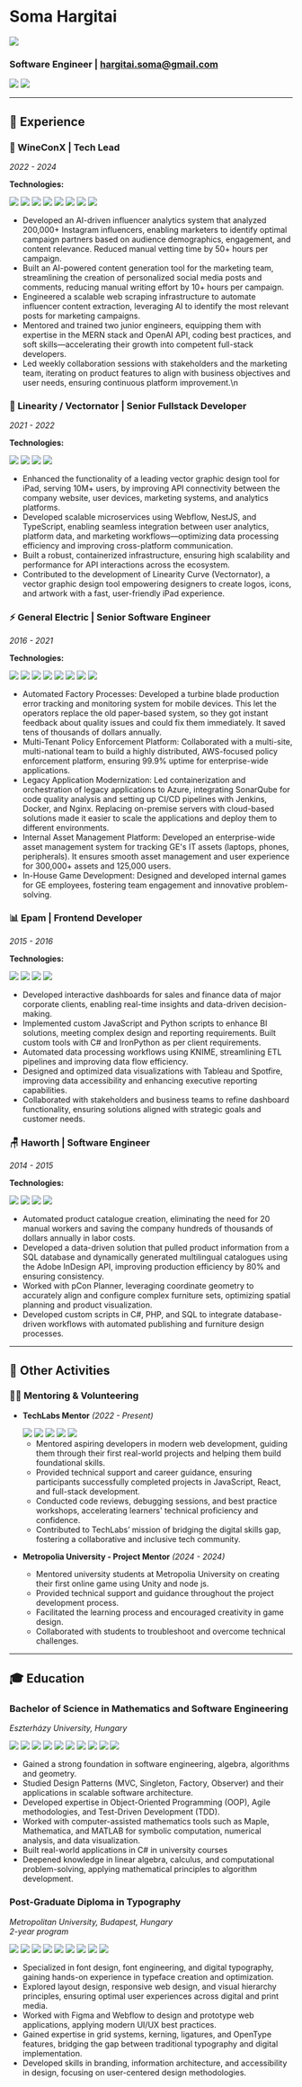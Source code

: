 # Soma Hargitai

<div align="left">
  <a href="SomaHargitai_CV.PDF" download>
    <img src="https://img.shields.io/badge/-View_PDF-FF0000?style=flat-square&logo=adobe-acrobat-reader&logoColor=white"/>
  </a>
</div>

### Software Engineer | [hargitai.soma@gmail.com](mailto:hargitai.soma@gmail.com)

<div align="left">
  <a href="https://github.com/somahargitai"><img src="https://img.shields.io/badge/-GitHub-181717?style=flat-square&logo=github"/></a>
  <a href="https://www.linkedin.com/in/somahargitai/"><img src="https://img.shields.io/badge/-LinkedIn-0A66C2?style=flat-square&logo=linkedin"/></a>
</div>

---

## 💼 Experience

### 🍷 WineConX | Tech Lead

*2022 - 2024*

**Technologies:**
<div>
  <img src="https://img.shields.io/badge/-GitHub_Actions-2088FF?style=flat-square&logo=github-actions&logoColor=white"/>
  <img src="https://img.shields.io/badge/-OpenAI-412991?style=flat-square&logo=openai&logoColor=white"/>
  <img src="https://img.shields.io/badge/-TypeScript-3178C6?style=flat-square&logo=typescript&logoColor=white"/>
  <img src="https://img.shields.io/badge/-React-61DAFB?style=flat-square&logo=react&logoColor=black"/>
  <img src="https://img.shields.io/badge/-Node.js-339933?style=flat-square&logo=node.js&logoColor=white"/>
  <img src="https://img.shields.io/badge/-MongoDB-47A248?style=flat-square&logo=mongodb&logoColor=white"/>
  <img src="https://img.shields.io/badge/-AWS-232F3E?style=flat-square&logo=amazon-aws"/>
  <img src="https://img.shields.io/badge/-Python-3776AB?style=flat-square&logo=python&logoColor=white"/>
</div>

- Developed an AI-driven influencer analytics system that analyzed 200,000+ Instagram influencers, enabling marketers to identify optimal campaign partners based on audience demographics, engagement, and content relevance. Reduced manual vetting time by 50+ hours per campaign.
- Built an AI-powered content generation tool for the marketing team, streamlining the creation of personalized social media posts and comments, reducing manual writing effort by 10+ hours per campaign.
- Engineered a scalable web scraping infrastructure to automate influencer content extraction, leveraging AI to identify the most relevant posts for marketing campaigns.
- Mentored and trained two junior engineers, equipping them with expertise in the MERN stack and OpenAI API, coding best practices, and soft skills—accelerating their growth into competent full-stack developers.
- Led weekly collaboration sessions with stakeholders and the marketing team, iterating on product features to align with business objectives and user needs, ensuring continuous platform improvement.\n

### 🎨 Linearity / Vectornator | Senior Fullstack Developer  

*2021 - 2022*

**Technologies:**
<div>
  <img src="https://img.shields.io/badge/-NestJS-E0234E?style=flat-square&logo=nestjs&logoColor=white"/>
  <img src="https://img.shields.io/badge/-TypeScript-3178C6?style=flat-square&logo=typescript&logoColor=white"/>
  <img src="https://img.shields.io/badge/-MongoDB-47A248?style=flat-square&logo=mongodb&logoColor=white"/>
  <img src="https://img.shields.io/badge/-Webflow-4353FF?style=flat-square&logo=webflow&logoColor=white"/>
</div>

- Enhanced the functionality of a leading vector graphic design tool for iPad, serving 10M+ users, by improving API connectivity between the company website, user devices, marketing systems, and analytics platforms.
- Developed scalable microservices using Webflow, NestJS, and TypeScript, enabling seamless integration between user analytics, platform data, and marketing workflows—optimizing data processing efficiency and improving cross-platform communication.
- Built a robust, containerized infrastructure, ensuring high scalability and performance for API interactions across the ecosystem.
- Contributed to the development of Linearity Curve (Vectornator), a vector graphic design tool empowering designers to create logos, icons, and artwork with a fast, user-friendly iPad experience.

### ⚡ General Electric | Senior Software Engineer

*2016 - 2021*

**Technologies:**
<div>
  <img src="https://img.shields.io/badge/-Azure-0078D4?style=flat-square&logo=microsoft-azure"/>
  <img src="https://img.shields.io/badge/-AWS-232F3E?style=flat-square&logo=amazon-aws"/>
  <img src="https://img.shields.io/badge/-GraphQL-E10098?style=flat-square&logo=graphql"/>
  <img src="https://img.shields.io/badge/-Docker-2496ED?style=flat-square&logo=docker&logoColor=white"/>
  <img src="https://img.shields.io/badge/-Java-007396?style=flat-square&logo=java"/>
  <img src="https://img.shields.io/badge/-Spring-6DB33F?style=flat-square&logo=spring&logoColor=white"/>
  <img src="https://img.shields.io/badge/-React-61DAFB?style=flat-square&logo=react&logoColor=black"/>
  <img src="https://img.shields.io/badge/-Angular-DD0031?style=flat-square&logo=angular"/>
</div>

- Automated Factory Processes: Developed a turbine blade production error tracking and monitoring system for mobile devices. This let the operators replace the old paper-based system, so they got instant feedback about quality issues and could fix them immediately. It saved tens of thousands of dollars annually.
- Multi-Tenant Policy Enforcement Platform: Collaborated with a multi-site, multi-national team to build a highly distributed, AWS-focused policy enforcement platform, ensuring 99.9% uptime for enterprise-wide applications.
- Legacy Application Modernization: Led containerization and orchestration of legacy applications to Azure, integrating SonarQube for code quality analysis and setting up CI/CD pipelines with Jenkins, Docker, and Nginx. Replacing on-premise servers with cloud-based solutions made it easier to scale the applications and deploy them to different environments.
- Internal Asset Management Platform: Developed an enterprise-wide asset management system for tracking GE's IT assets (laptops, phones, peripherals). It ensures smooth asset management and user experience for 300,000+ assets and 125,000 users.
- In-House Game Development: Designed and developed internal games for GE employees, fostering team engagement and innovative problem-solving.

### 📊 Epam | Frontend Developer

*2015 - 2016*

**Technologies:**
<div>
  <img src="https://img.shields.io/badge/-JavaScript-F7DF1E?style=flat-square&logo=javascript&logoColor=black"/>
  <img src="https://img.shields.io/badge/-Python-3776AB?style=flat-square&logo=python&logoColor=white"/>
  <img src="https://img.shields.io/badge/-C%23-239120?style=flat-square&logo=c-sharp"/>
  <img src="https://img.shields.io/badge/-Tableau-E97627?style=flat-square&logo=tableau&logoColor=white"/>
</div>

- Developed interactive dashboards for sales and finance data of major corporate clients, enabling real-time insights and data-driven decision-making.
- Implemented custom JavaScript and Python scripts to enhance BI solutions, meeting complex design and reporting requirements. Built custom tools with C# and IronPython as per client requirements.
- Automated data processing workflows using KNIME, streamlining ETL pipelines and improving data flow efficiency.
- Designed and optimized data visualizations with Tableau and Spotfire, improving data accessibility and enhancing executive reporting capabilities.
- Collaborated with stakeholders and business teams to refine dashboard functionality, ensuring solutions aligned with strategic goals and customer needs.

### 🪑 Haworth | Software Engineer

*2014 - 2015*

**Technologies:**
<div>
  <img src="https://img.shields.io/badge/-C%23-239120?style=flat-square&logo=c-sharp"/>
  <img src="https://img.shields.io/badge/-PHP-777BB4?style=flat-square&logo=php"/>
  <img src="https://img.shields.io/badge/-MySQL-4479A1?style=flat-square&logo=mysql"/>
  <img src="https://img.shields.io/badge/-Adobe%20InDesign-FF3366?style=flat-square&logo=adobe-indesign"/>
</div>

- Automated product catalogue creation, eliminating the need for 20 manual workers and saving the company hundreds of thousands of dollars annually in labor costs.
- Developed a data-driven solution that pulled product information from a SQL database and dynamically generated multilingual catalogues using the Adobe InDesign API, improving production efficiency by 80% and ensuring consistency.
- Worked with pCon Planner, leveraging coordinate geometry to accurately align and configure complex furniture sets, optimizing spatial planning and product visualization.
- Developed custom scripts in C#, PHP, and SQL to integrate database-driven workflows with automated publishing and furniture design processes.

---

## 🤝 Other Activities

### 👨‍🏫 Mentoring & Volunteering

- **TechLabs Mentor** *(2022 - Present)*  

  <div>
    <img src="https://img.shields.io/badge/-JavaScript-F7DF1E?style=flat-square&logo=javascript&logoColor=black"/>
    <img src="https://img.shields.io/badge/-React-61DAFB?style=flat-square&logo=react&logoColor=black"/>
    <img src="https://img.shields.io/badge/-Node.js-339933?style=flat-square&logo=node.js&logoColor=white"/>
    <img src="https://img.shields.io/badge/-Git-F05032?style=flat-square&logo=git&logoColor=white"/>
    <img src="https://img.shields.io/badge/-VS%20Code-007ACC?style=flat-square&logo=visual-studio-code&logoColor=white"/>
  </div>

  - Mentored aspiring developers in modern web development, guiding them through their first real-world projects and helping them build foundational skills.
  - Provided technical support and career guidance, ensuring participants successfully completed projects in JavaScript, React, and full-stack development.
  - Conducted code reviews, debugging sessions, and best practice workshops, accelerating learners' technical proficiency and confidence.
  - Contributed to TechLabs’ mission of bridging the digital skills gap, fostering a collaborative and inclusive tech community.

- **Metropolia University - Project Mentor** *(2024 - 2024)*

  - Mentored university students at Metropolia University on creating their first online game using Unity and node js.
  - Provided technical support and guidance throughout the project development process.
  - Facilitated the learning process and encouraged creativity in game design.
  - Collaborated with students to troubleshoot and overcome technical challenges.

---

## 🎓 Education

### Bachelor of Science in Mathematics and Software Engineering

*Eszterházy University, Hungary*

 <img src="https://img.shields.io/badge/-Mathematics-FF6B6B?style=flat-square&logo=wolfram&logoColor=white"/>
 <img src="https://img.shields.io/badge/-Programming-4CAF50?style=flat-square&logo=visual-studio-code&logoColor=white"/>
 <img src="https://img.shields.io/badge/-Algorithms-00BCB4?style=flat-square&logo=thealgorithms&logoColor=white"/>
 <img src="https://img.shields.io/badge/-Design%20Patterns-FF69B4?style=flat-square&logo=design&logoColor=white"/>
 <img src="https://img.shields.io/badge/-OOP-FFA500?style=flat-square&logo=java&logoColor=white"/>
 <img src="https://img.shields.io/badge/-Algebra-9C27B0?style=flat-square&logo=mathworks&logoColor=white"/>
 <img src="https://img.shields.io/badge/-Number%20Theory-4B0082?style=flat-square&logo=mathworks&logoColor=white"/>
 <img src="https://img.shields.io/badge/-Calculus-1E90FF?style=flat-square&logo=wolfram&logoColor=white"/>
 <img src="https://img.shields.io/badge/-Probability%20Theory-32CD32?style=flat-square&logo=mathworks&logoColor=white"/>
 <img src="https://img.shields.io/badge/-Statistics-DC143C?style=flat-square&logo=scipy&logoColor=white"/>

- Gained a strong foundation in software engineering, algebra, algorithms and geometry.
- Studied Design Patterns (MVC, Singleton, Factory, Observer) and their applications in scalable software architecture.
- Developed expertise in Object-Oriented Programming (OOP), Agile methodologies, and Test-Driven Development (TDD).
- Worked with computer-assisted mathematics tools such as Maple, Mathematica, and MATLAB for symbolic computation, numerical analysis, and data visualization.
- Built real-world applications in C# in university courses
- Deepened knowledge in linear algebra, calculus, and computational problem-solving, applying mathematical principles to algorithm development.

### Post-Graduate Diploma in Typography

*Metropolitan University, Budapest, Hungary*  
*2-year program*

<img src="https://img.shields.io/badge/-Typography-4A4A4A?style=flat-square&logo=fontforge&logoColor=white"/>
<img src="https://img.shields.io/badge/-UX%20Design-0ACF83?style=flat-square&logo=figma&logoColor=white"/>
<img src="https://img.shields.io/badge/-Font%20Design-000000?style=flat-square&logo=fontawesome&logoColor=white"/>
<img src="https://img.shields.io/badge/-Glyphs-4A4A4A?style=flat-square&logo=fontforge&logoColor=white"/>
<img src="https://img.shields.io/badge/-Adobe-FF0000?style=flat-square&logo=adobe&logoColor=white"/>
<img src="https://img.shields.io/badge/-Illustrator-FF9A00?style=flat-square&logo=adobe-illustrator&logoColor=white"/>
<img src="https://img.shields.io/badge/-InDesign-FF3366?style=flat-square&logo=adobe-indesign&logoColor=white"/>
<img src="https://img.shields.io/badge/-Variable%20Fonts-000000?style=flat-square&logo=fontawesome&logoColor=white"/>
<img src="https://img.shields.io/badge/-Calligraphy-4A4A4A?style=flat-square&logo=fontforge&logoColor=white"/>

- Specialized in font design, font engineering, and digital typography, gaining hands-on experience in typeface creation and optimization.
- Explored layout design, responsive web design, and visual hierarchy principles, ensuring optimal user experiences across digital and print media.
- Worked with Figma and Webflow to design and prototype web applications, applying modern UI/UX best practices.
- Gained expertise in grid systems, kerning, ligatures, and OpenType features, bridging the gap between traditional typography and digital implementation.
- Developed skills in branding, information architecture, and accessibility in design, focusing on user-centered design methodologies.
